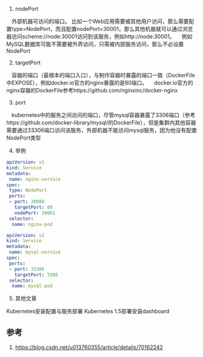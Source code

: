
1. nodePort

　外部机器可访问的端口。 
比如一个Web应用需要被其他用户访问，那么需要配置type=NodePort，而且配置nodePort=30001，那么其他机器就可以通过浏览器访问scheme://node:30001访问到该服务，例如http://node:30001。 
　例如MySQL数据库可能不需要被外界访问，只需被内部服务访问，那么不必设置NodePort

2. targetPort

　容器的端口（最根本的端口入口），与制作容器时暴露的端口一致（DockerFile中EXPOSE），例如docker.io官方的nginx暴露的是80端口。 
　docker.io官方的nginx容器的DockerFile参考https://github.com/nginxinc/docker-nginx

3. port

　kubernetes中的服务之间访问的端口，尽管mysql容器暴露了3306端口（参考https://github.com/docker-library/mysql/的DockerFile），但是集群内其他容器需要通过33306端口访问该服务，外部机器不能访问mysql服务，因为他没有配置NodePort类型

4. 举例

```yaml
apiVersion: v1
kind: Service
metadata:
 name: nginx-service
spec:
 type: NodePort
 ports:
 - port: 30080
   targetPort: 80
   nodePort: 30001
 selector:
  name: nginx-pod
```
```yaml
apiVersion: v1
kind: Service
metadata:
 name: mysql-service
spec:
 ports:
 - port: 33306
   targetPort: 3306
 selector:
  name: mysql-pod
```
5. 其他文章

Kubernetes安装配置与服务部署 
Kubernetes 1.5部署安装dashboard


## 参考

1. https://blog.csdn.net/u013760355/article/details/70162242